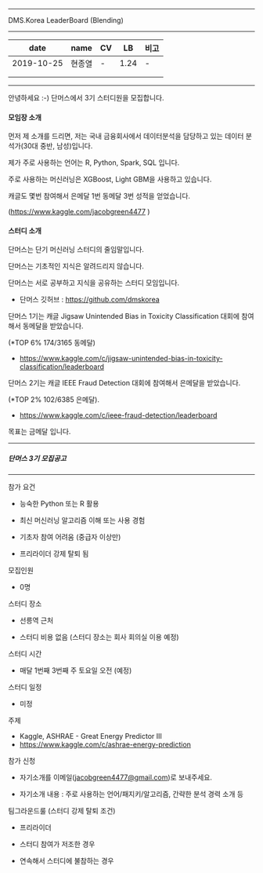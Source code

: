 <hr />
DMS.Korea LeaderBoard (Blending)
<hr />

| date| name | CV | LB | 비고 |
|-----|------|----|-----|-----|
| 2019-10-25 | 현종열 | - | 1.24 | - |
|            |        |   |      |   |
|            |        |   |      |   |

<hr />

안녕하세요 :-)  단머스에서 3기 스터디원을 모집합니다. 

#### 모임장 소개

먼저 제 소개를 드리면, 저는 국내 금융회사에서 데이터분석을 담당하고 있는 데이터 분석가(30대 중반, 남성)입니다.

제가 주로 사용하는 언어는 R, Python, Spark, SQL 입니다.

주로 사용하는 머신러닝은 XGBoost, Light GBM을 사용하고 있습니다.

캐글도 몇번 참여해서 은메달 1번 동메달 3번 성적을 얻었습니다.

(https://www.kaggle.com/jacobgreen4477  )

#### 스터디 소개 

단머스는 단기 머신러닝 스터디의 줄임말입니다. 

단머스는 기초적인 지식은 알려드리지 않습니다. 

단머스는 서로 공부하고 지식을 공유하는 스터디 모임입니다. 


- 단머스 깃허브 : https://github.com/dmskorea  


단머스 1기는 캐글 Jigsaw Unintended Bias in Toxicity Classification 대회에 참여해서 동메달을 받았습니다. 

(*TOP 6% 174/3165 동메달)

- https://www.kaggle.com/c/jigsaw-unintended-bias-in-toxicity-classification/leaderboard  


단머스 2기는 캐글 IEEE Fraud Detection 대회에 참여해서 은메달을 받았습니다. 

(*TOP 2% 102/6385 은메달). 

- https://www.kaggle.com/c/ieee-fraud-detection/leaderboard 


목표는 금메달 입니다. 

-------------------------------------------------------

##### 단머스 3기 모집공고 

-------------------------------------------------------


참가 요건

- 능숙한 Python 또는 R 활용

- 최신 머신러닝 알고리즘 이해 또는 사용 경험

- 기초자 참여 어려움 (중급자 이상만)

- 프리라이더 강제 탈퇴 됨 


모집인원

- 0명 


스터디 장소 

- 선릉역 근처 

- 스터디 비용 없음 (스터디 장소는 회사 회의실 이용 예정)


스터디 시간 

- 매달 1번째 3번째 주 토요일 오전 (예정)


스터디 일정

- 미정


주제 
- Kaggle, ASHRAE - Great Energy Predictor III
- https://www.kaggle.com/c/ashrae-energy-prediction


참가 신청

- 자기소개를 이메일(jacobgreen4477@gmail.com)로   보내주세요.

- 자기소개 내용 : 주로 사용하는 언어/패지키/알고리즘, 간략한 분석 경력 소개 등


팀그라운드룰 (스터디 강제 탈퇴 조건)

- 프리라이더 

- 스터디 참여가 저조한 경우

- 연속해서 스터디에 불참하는 경우 
